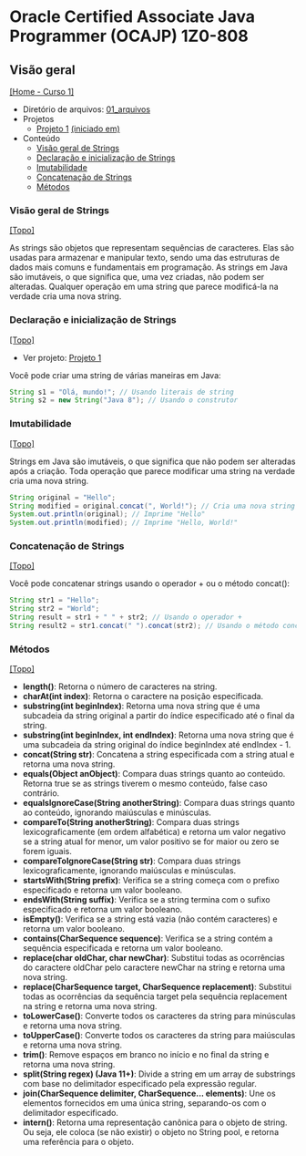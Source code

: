 # Oracle Certified Associate Java Programmer (OCAJP) 1Z0-808

## Visão geral
[[Home - Curso 1]](../../README.md#curso-1)<br />

- Diretório de arquivos: [01_arquivos](./01_arquivos/)
- Projetos
  - [Projeto 1](./01_arquivos/proj_01/) [(iniciado em)](#declaração-e-inicialização-de-strings)
- Conteúdo
  - [Visão geral de Strings](#visão-geral-de-strings)
  - [Declaração e inicialização de Strings](#declaração-e-inicialização-de-strings)
  - [Imutabilidade](#imutabilidade)
  - [Concatenação de Strings](#concatenação-de-strings)
  - [Métodos](#métodos)

### Visão geral de Strings
[[Topo]](#)<br />

As strings são objetos que representam sequências de caracteres. Elas são usadas para armazenar e manipular texto, sendo uma das estruturas de dados mais comuns e fundamentais em programação. As strings em Java são imutáveis, o que significa que, uma vez criadas, não podem ser alteradas. Qualquer operação em uma string que parece modificá-la na verdade cria uma nova string.

### Declaração e inicialização de Strings
[[Topo]](#)<br />

- Ver projeto: [Projeto 1](./01_arquivos/)


Você pode criar uma string de várias maneiras em Java:

```java
String s1 = "Olá, mundo!"; // Usando literais de string
String s2 = new String("Java 8"); // Usando o construtor
```

### Imutabilidade
[[Topo]](#)<br />

Strings em Java são imutáveis, o que significa que não podem ser alteradas após a criação. Toda operação que parece modificar uma string na verdade cria uma nova string.

```java
String original = "Hello";
String modified = original.concat(", World!"); // Cria uma nova string
System.out.println(original); // Imprime "Hello"
System.out.println(modified); // Imprime "Hello, World!"
```

### Concatenação de Strings
[[Topo]](#)<br />

Você pode concatenar strings usando o operador + ou o método concat():

```java
String str1 = "Hello";
String str2 = "World";
String result = str1 + " " + str2; // Usando o operador +
String result2 = str1.concat(" ").concat(str2); // Usando o método concat()
```

### Métodos
[[Topo]](#)<br />

- **length()**: Retorna o número de caracteres na string.
- **charAt(int index)**: Retorna o caractere na posição especificada.
- **substring(int beginIndex)**: Retorna uma nova string que é uma subcadeia da string original a partir do índice especificado até o final da string.
- **substring(int beginIndex, int endIndex)**: Retorna uma nova string que é uma subcadeia da string original do índice beginIndex até endIndex - 1.
- **concat(String str)**: Concatena a string especificada com a string atual e retorna uma nova string.
- **equals(Object anObject)**: Compara duas strings quanto ao conteúdo. Retorna true se as strings tiverem o mesmo conteúdo, false caso contrário.
- **equalsIgnoreCase(String anotherString)**: Compara duas strings quanto ao conteúdo, ignorando maiúsculas e minúsculas.
- **compareTo(String anotherString)**: Compara duas strings lexicograficamente (em ordem alfabética) e retorna um valor negativo se a string atual for menor, um valor positivo se for maior ou zero se forem iguais.
- **compareToIgnoreCase(String str)**: Compara duas strings lexicograficamente, ignorando maiúsculas e minúsculas.
- **startsWith(String prefix)**: Verifica se a string começa com o prefixo especificado e retorna um valor booleano.
- **endsWith(String suffix)**: Verifica se a string termina com o sufixo especificado e retorna um valor booleano.
- **isEmpty()**: Verifica se a string está vazia (não contém caracteres) e retorna um valor booleano.
- **contains(CharSequence sequence)**: Verifica se a string contém a sequência especificada e retorna um valor booleano.
- **replace(char oldChar, char newChar)**: Substitui todas as ocorrências do caractere oldChar pelo caractere newChar na string e retorna uma nova string.
- **replace(CharSequence target, CharSequence replacement)**: Substitui todas as ocorrências da sequência target pela sequência replacement na string e retorna uma nova string.
- **toLowerCase()**: Converte todos os caracteres da string para minúsculas e retorna uma nova string.
- **toUpperCase()**: Converte todos os caracteres da string para maiúsculas e retorna uma nova string.
- **trim()**: Remove espaços em branco no início e no final da string e retorna uma nova string.
- **split(String regex) (Java 11+)**: Divide a string em um array de substrings com base no delimitador especificado pela expressão regular.
- **join(CharSequence delimiter, CharSequence... elements)**: Une os elementos fornecidos em uma única string, separando-os com o delimitador especificado.
- **intern()**: Retorna uma representação canônica para o objeto de string. Ou seja, ele coloca (se não existir) o objeto no String pool, e retorna uma referência para o objeto.
